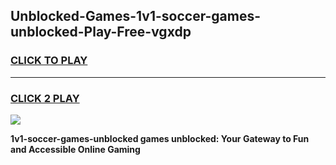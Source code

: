 
## Unblocked-Games-1v1-soccer-games-unblocked-Play-Free-vgxdp
<h3>
<a href="https://premium76.site?title=1v1-soccer-games-unblocked&ref=09A">CLICK TO PLAY</a></h3>
<hr>

<h3>
<a href="https://premium76.site?title=1v1-soccer-games-unblocked&ref=09A">CLICK 2 PLAY</a>
  
</h3>

<a href="https://premium76.site?title=1v1-soccer-games-unblocked&ref=09A"><img src="https://clearcache.store/games.png"></a>


**1v1-soccer-games-unblocked games unblocked: Your Gateway to Fun and Accessible Online Gaming**

